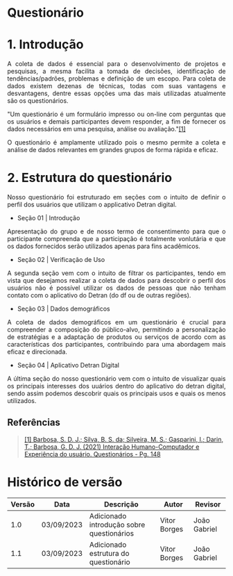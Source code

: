# Questionário

# 1. Introdução
<p align="justify">
A coleta de dados é essencial para o desenvolvimento de projetos e pesquisas, a mesma facilita a tomada de decisões, identificação de tendências/padrões, problemas e definição de um escopo. Para coleta de dados existem dezenas de técnicas, todas com suas vantagens e desvantagens, dentre essas opções uma das mais utilizadas atualmente são os questionários.
</p>

<p align="justify">
"Um questionário é um formulário impresso ou on-line com perguntas que os usuários e demais participantes devem responder, a fim de fornecer os dados necessários em uma pesquisa, análise ou avaliação."<a id="TEC1" href="#QT1">[1]</a>
</p>

<p align="justify">
O questionário é amplamente utilizado pois o mesmo permite a coleta e análise de dados relevantes em grandes grupos de forma rápida e eficaz.
</p>

# 2. Estrutura do questionário

<p align="justify">
Nosso questionário foi estruturado em seções com o intuito de definir o perfil dos usuários que utilizam o applicativo Detran digital.
</p>

* Seção 01 | Introdução

<p align="justify">
Apresentação do grupo e de nosso termo de consentimento para que o participante compreenda que a participação é totalmente vonlutária e que os dados fornecidos serão utilizados apenas para fins acadêmicos.
</p>

* Seção 02 | Verificação de Uso

<p align="justify">
A segunda seção vem com o intuito de filtrar os participantes, tendo em vista que desejamos realizar a coleta de dados para descobrir o perfil dos usuários não é possível utilizar os dados de pessoas que não tenham contato com o aplicativo do Detran (do df ou de outras regiões).
</p>

* Seção 03 | Dados demográficos

<p align="justify">
A coleta de dados demográficos em um questionário é crucial para compreender a composição do público-alvo, permitindo a personalização de estratégias e a adaptação de produtos ou serviços de acordo com as características dos participantes, contribuindo para uma abordagem mais eficaz e direcionada.
</p>

* Seção 04 | Aplicativo Detran Digital

<p align="justify">
A última seção do nosso questionário vem com o intuito de visualizar quais os principais interesses dos uuários dentro do aplicativo do detran digital, sendo assim podemos descobrir quais os principais usos e quais os menos utilizados.
</p>

## Referências
> <a id="QT1" href="#anchor_1">[1] Barbosa, S. D. J.; Silva, B. S. da; Silveira, M. S.; Gasparini, I.; Darin, T.; Barbosa, G. D. J. (2021)
Interação Humano-Computador e Experiência do usuário. Questionários - Pg. 148</a> 

# Histórico de versão

| Versão | Data       | Descrição            | Autor              | Revisor             |
| ------ | ---------- | -------------------- | ------------------ | ------------------- |
| 1.0    | 03/09/2023 | Adicionado introdução sobre questionários | Vitor Borges | João Gabriel |
| 1.1    | 03/09/2023 | Adicionado estrutura do questionário| Vitor Borges | João Gabriel |
